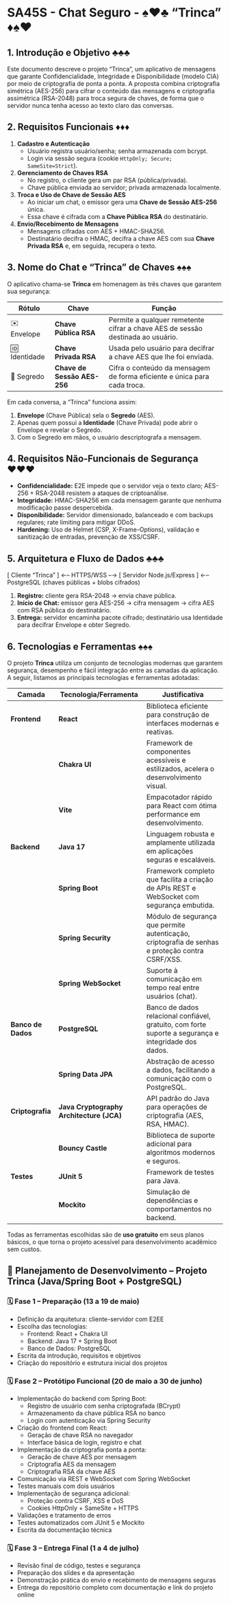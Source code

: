 # SA45S - Chat Seguro - ♠️♥️♣️ “Trinca” ♦️♠️♥️




## 1. Introdução e Objetivo  ♣️♣️♣️
Este documento descreve o projeto “Trinca”, um aplicativo de mensagens que garante Confidencialidade, Integridade e Disponibilidade (modelo CIA) por meio de criptografia de ponta a ponta. A proposta combina criptografia simétrica (AES-256) para cifrar o conteúdo das mensagens e criptografia assimétrica (RSA-2048) para troca segura de chaves, de forma que o servidor nunca tenha acesso ao texto claro das conversas.

## 2. Requisitos Funcionais  ♦️♦️♦️
1. **Cadastro e Autenticação**  
   - Usuário registra usuário/senha; senha armazenada com bcrypt.  
   - Login via sessão segura (cookie `HttpOnly; Secure; SameSite=Strict`).  
2. **Gerenciamento de Chaves RSA**  
   - No registro, o cliente gera um par RSA (pública/privada).  
   - Chave pública enviada ao servidor; privada armazenada localmente.  
3. **Troca e Uso de Chave de Sessão AES**  
   - Ao iniciar um chat, o emissor gera uma **Chave de Sessão AES-256** única.  
   - Essa chave é cifrada com a **Chave Pública RSA** do destinatário.  
4. **Envio/Recebimento de Mensagens**  
   - Mensagens cifradas com AES + HMAC-SHA256.  
   - Destinatário decifra o HMAC, decifra a chave AES com sua **Chave Privada RSA** e, em seguida, recupera o texto.

## 3. Nome do Chat e “Trinca” de Chaves  ♠️♠️♠️
O aplicativo chama-se **Trinca** em homenagem às três chaves que garantem sua segurança:

| Rótulo          | Chave                       | Função                                                                                   |
|-----------------|-----------------------------|------------------------------------------------------------------------------------------|
| ✉️ Envelope    | **Chave Pública RSA**       |  Permite a qualquer remetente cifrar a chave AES de sessão destinada ao usuário.         |
| 🆔 Identidade  | **Chave Privada RSA**       |  Usada pelo usuário para decifrar a chave AES que lhe foi enviada.                       |
| 🤫 Segredo     | **Chave de Sessão AES-256** |  Cifra o conteúdo da mensagem de forma eficiente e única para cada troca.                |

Em cada conversa, a “Trinca” funciona assim:  
1. **Envelope** (Chave Pública) sela o **Segredo** (AES).  
2. Apenas quem possui a **Identidade** (Chave Privada) pode abrir o Envelope e revelar o Segredo.  
3. Com o Segredo em mãos, o usuário descriptografa a mensagem.

## 4. Requisitos Não-Funcionais de Segurança  ♥️♥️♥️
- **Confidencialidade:** E2E impede que o servidor veja o texto claro; AES-256 + RSA-2048 resistem a ataques de criptoanálise.  
- **Integridade:** HMAC-SHA256 em cada mensagem garante que nenhuma modificação passe despercebida.  
- **Disponibilidade:** Servidor dimensionado, balanceado e com backups regulares; rate limiting para mitigar DDoS.  
- **Hardening:** Uso de Helmet (CSP, X-Frame-Options), validação e sanitização de entradas, prevenção de XSS/CSRF.

## 5. Arquitetura e Fluxo de Dados  ♣️♣️♣️

[ Cliente “Trinca” ] ←– HTTPS/WSS –→ [ Servidor Node.js/Express ] ←– PostgreSQL (chaves públicas + blobs cifrados)

1. **Registro:** cliente gera RSA-2048 → envia chave pública.  
2. **Início de Chat:** emissor gera AES-256 → cifra mensagem → cifra AES com RSA pública do destinatário.  
3. **Entrega:** servidor encaminha pacote cifrado; destinatário usa Identidade para decifrar Envelope e obter Segredo.

## 6. Tecnologias e Ferramentas  ♠️♠️♠️

O projeto **Trinca** utiliza um conjunto de tecnologias modernas que garantem segurança, desempenho e fácil integração entre as camadas da aplicação. A seguir, listamos as principais tecnologias e ferramentas adotadas:

| Camada       | Tecnologia/Ferramenta                                | Justificativa |
|--------------|-------------------------------------------------------|----------------|
| **Frontend** | **React**                                             | Biblioteca eficiente para construção de interfaces modernas e reativas. |
|              | **Chakra UI**                                         | Framework de componentes acessíveis e estilizados, acelera o desenvolvimento visual. |
|              | **Vite**                                              | Empacotador rápido para React com ótima performance em desenvolvimento. |
| **Backend**  | **Java 17**                                           | Linguagem robusta e amplamente utilizada em aplicações seguras e escaláveis. |
|              | **Spring Boot**                                       | Framework completo que facilita a criação de APIs REST e WebSocket com segurança embutida. |
|              | **Spring Security**                                   | Módulo de segurança que permite autenticação, criptografia de senhas e proteção contra CSRF/XSS. |
|              | **Spring WebSocket**                                  | Suporte à comunicação em tempo real entre usuários (chat). |
| **Banco de Dados** | **PostgreSQL**                                 | Banco de dados relacional confiável, gratuito, com forte suporte a segurança e integridade dos dados. |
|              | **Spring Data JPA**                                   | Abstração de acesso a dados, facilitando a comunicação com o PostgreSQL. |
| **Criptografia** | **Java Cryptography Architecture (JCA)**         | API padrão do Java para operações de criptografia (AES, RSA, HMAC). |
|              | **Bouncy Castle**                                     | Biblioteca de suporte adicional para algoritmos modernos e seguros. |
| **Testes**   | **JUnit 5**                                           | Framework de testes para Java. |
|              | **Mockito**                                           | Simulação de dependências e comportamentos no backend. |

Todas as ferramentas escolhidas são de **uso gratuito** em seus planos básicos, o que torna o projeto acessível para desenvolvimento acadêmico sem custos.

## 📅 Planejamento de Desenvolvimento – Projeto Trinca (Java/Spring Boot + PostgreSQL)

### 🗓️ Fase 1 – Preparação (13 a 19 de maio)
- Definição da arquitetura: cliente-servidor com E2EE
- Escolha das tecnologias:
  - Frontend: React + Chakra UI
  - Backend: Java 17 + Spring Boot
  - Banco de Dados: PostgreSQL
- Escrita da introdução, requisitos e objetivos
- Criação do repositório e estrutura inicial dos projetos

### 🗓️ Fase 2 – Protótipo Funcional (20 de maio a 30 de junho)
- Implementação do backend com Spring Boot:
  - Registro de usuário com senha criptografada (BCrypt)
  - Armazenamento da chave pública RSA no banco
  - Login com autenticação via Spring Security
- Criação do frontend com React:
  - Geração de chave RSA no navegador
  - Interface básica de login, registro e chat
- Implementação da criptografia ponta a ponta:
  - Geração de chave AES por mensagem
  - Criptografia AES da mensagem
  - Criptografia RSA da chave AES
- Comunicação via REST e WebSocket com Spring WebSocket
- Testes manuais com dois usuários
- Implementação de segurança adicional:
  - Proteção contra CSRF, XSS e DoS
  - Cookies HttpOnly + SameSite + HTTPS
- Validações e tratamento de erros
- Testes automatizados com JUnit 5 e Mockito
- Escrita da documentação técnica

### 🗓️ Fase 3 – Entrega Final (1 a 4 de julho)
- Revisão final de código, testes e segurança
- Preparação dos slides e da apresentação
- Demonstração prática do envio e recebimento de mensagens seguras
- Entrega do repositório completo com documentação e link do projeto online







